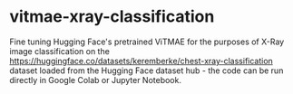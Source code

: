 # vitmae-xray-classification
Fine tuning Hugging Face's pretrained ViTMAE for the purposes of X-Ray image classification on the https://huggingface.co/datasets/keremberke/chest-xray-classification dataset loaded from the Hugging Face dataset hub - the code can be run directly in Google Colab or Jupyter Notebook. 
